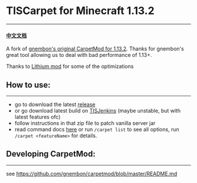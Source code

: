 # TISCarpet for Minecraft 1.13.2

------

#### [中文文档](https://github.com/TISUnion/TISCarpet113/blob/TIS-Server/docs/README_cn.md)

A fork of [gnembon's original CarpetMod for 1.13.2](https://github.com/gnembon/carpetmod). Thanks for gnembon's great tool allowing us to deal with bad performance of 1.13+.

Thanks to [Lithium mod](https://github.com/jellysquid3/lithium-fabric) for some of the optimizations

## How to use:
------

- go to download the latest [release](https://github.com/TISUnion/TISCarpet113/releases)
- or go download latest build on [TISJenkins](https://ci.tis.world/) (maybe unstable, but with latest features ofc)
- follow instructions in that zip file to patch vanilla server jar
- read command docs [here](https://github.com/TISUnion/TISCarpet113/blob/TIS-Server/docs/Features.md) or run `/carpet list` to see all options, run `/carpet <featureName>` for details.

## Developing CarpetMod:

------

see https://github.com/gnembon/carpetmod/blob/master/README.md